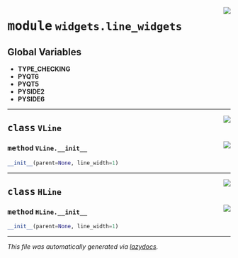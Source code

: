 <!-- markdownlint-disable -->

<a href="..\..\qtstrap\widgets\line_widgets.py#L0"><img align="right" style="float:right;" src="https://img.shields.io/badge/-source-cccccc?style=flat-square"></a>

# <kbd>module</kbd> `widgets.line_widgets`




**Global Variables**
---------------
- **TYPE_CHECKING**
- **PYQT6**
- **PYQT5**
- **PYSIDE2**
- **PYSIDE6**


---

<a href="..\..\qtstrap\widgets\line_widgets.py#L4"><img align="right" style="float:right;" src="https://img.shields.io/badge/-source-cccccc?style=flat-square"></a>

## <kbd>class</kbd> `VLine`




<a href="..\..\qtstrap\widgets\line_widgets.py#L5"><img align="right" style="float:right;" src="https://img.shields.io/badge/-source-cccccc?style=flat-square"></a>

### <kbd>method</kbd> `VLine.__init__`

```python
__init__(parent=None, line_width=1)
```









---

<a href="..\..\qtstrap\widgets\line_widgets.py#L13"><img align="right" style="float:right;" src="https://img.shields.io/badge/-source-cccccc?style=flat-square"></a>

## <kbd>class</kbd> `HLine`




<a href="..\..\qtstrap\widgets\line_widgets.py#L14"><img align="right" style="float:right;" src="https://img.shields.io/badge/-source-cccccc?style=flat-square"></a>

### <kbd>method</kbd> `HLine.__init__`

```python
__init__(parent=None, line_width=1)
```











---

_This file was automatically generated via [lazydocs](https://github.com/ml-tooling/lazydocs)._
